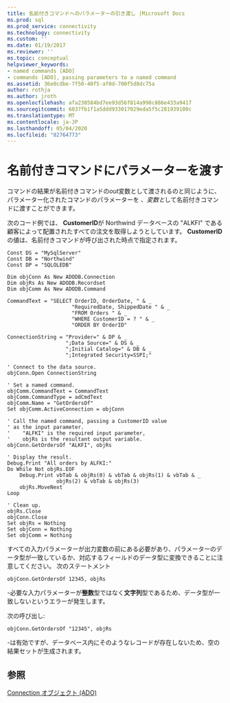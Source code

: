 ```yaml
---
title: 名前付きコマンドへのパラメーターの引き渡し |Microsoft Docs
ms.prod: sql
ms.prod_service: connectivity
ms.technology: connectivity
ms.custom: ''
ms.date: 01/19/2017
ms.reviewer: ''
ms.topic: conceptual
helpviewer_keywords:
- named commands [ADO]
- commands [ADO], passing parameters to a named command
ms.assetid: 36e0cdbe-7f50-40f5-af0d-700f5d8dc75a
author: rothja
ms.author: jroth
ms.openlocfilehash: afa230584bd7ee93d56f814a998c886e433a9417
ms.sourcegitcommit: 6037fb1f1a5ddd933017029eda5f5c281939100c
ms.translationtype: MT
ms.contentlocale: ja-JP
ms.lasthandoff: 05/04/2020
ms.locfileid: "82764773"
---
```

# <a name="passing-parameters-to-a-named-command"></a>名前付きコマンドにパラメーターを渡す
コマンドの結果が名前付きコマンドの*out*変数として渡されるのと同じように、パラメーター化されたコマンドのパラメーターを *、変数と*して名前付きコマンドに渡すことができます。  
  
 次のコード例では、 **CustomerID**が Northwind データベースの "ALKFI" である顧客によって配置されたすべての注文を取得しようとしています。 **CustomerID**の値は、名前付きコマンドが呼び出された時点で指定されます。  
  
```  
Const DS = "MySqlServer"  
Const DB = "Northwind"  
Const DP = "SQLOLEDB"  
  
Dim objConn As New ADODB.Connection  
Dim objRs As New ADODB.Recordset  
Dim objComm As New ADODB.Command  
  
CommandText = "SELECT OrderID, OrderDate, " & _  
                     "RequiredDate, ShippedDate " & _  
                     "FROM Orders " & _  
                     "WHERE CustomerID = ? " & _  
                     "ORDER BY OrderID"  
  
ConnectionString = "Provider=" & DP & _  
                   ";Data Source=" & DS & _  
                   ";Initial Catalog=" & DB & _  
                   ";Integrated Security=SSPI;"  
  
' Connect to the data source.  
objConn.Open ConnectionString  
  
' Set a named command.  
objComm.CommandText = CommandText  
objComm.CommandType = adCmdText  
objComm.Name = "GetOrdersOf"  
Set objComm.ActiveConnection = objConn  
  
' Call the named command, passing a CustomerID value  
' as the input parameter.   
'    "ALFKI" is the required input parameter,  
'    objRs is the resultant output variable.  
objConn.GetOrdersOf "ALKFI", objRs  
  
' Display the result.  
Debug.Print "All orders by ALFKI:"  
Do While Not objRs.EOF  
    Debug.Print vbTab & objRs(0) & vbTab & objRs(1) & vbTab & _  
                objRs(2) & vbTab & objRs(3)  
    objRs.MoveNext  
Loop  
  
' Clean up.  
objRs.Close  
objConn.Close  
Set objRs = Nothing  
Set objConn = Nothing  
Set objComm = Nothing  
```  
  
 すべての入力パラメーターが出力変数の前にある必要があり、パラメーターのデータ型が一致しているか、対応するフィールドのデータ型に変換できることに注意してください。 次のステートメント  
  
```  
objConn.GetOrdersOf 12345, objRs  
```  
  
 -必要な入力パラメーターが**整数**型ではなく**文字列**型であるため、データ型が一致しないというエラーが発生します。  
  
 次の呼び出し:  
  
```  
objConn.GetOrdersOf "12345", objRs  
```  
  
 -は有効ですが、データベース内にそのようなレコードが存在しないため、空の結果セットが生成されます。  
  
## <a name="see-also"></a>参照  
 [Connection オブジェクト (ADO)](../../../ado/reference/ado-api/connection-object-ado.md)
